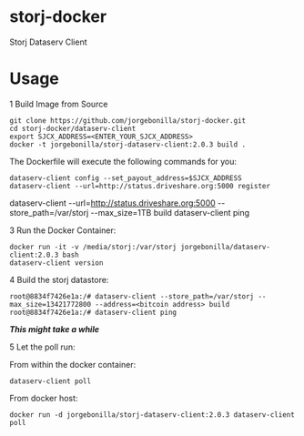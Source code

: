 # storj-docker
Storj Dataserv Client

Usage
===

1 Build Image from Source
```
git clone https://github.com/jorgebonilla/storj-docker.git
cd storj-docker/dataserv-client
export SJCX_ADDRESS=<ENTER_YOUR_SJCX_ADDRESS>
docker -t jorgebonilla/storj-dataserv-client:2.0.3 build .
```
The Dockerfile will execute the following commands for you:
```
dataserv-client config --set_payout_address=$SJCX_ADDRESS
dataserv-client --url=http://status.driveshare.org:5000 register
```

dataserv-client --url=http://status.driveshare.org:5000 --store_path=/var/storj --max_size=1TB build
dataserv-client ping


3 Run the Docker Container:
```
docker run -it -v /media/storj:/var/storj jorgebonilla/dataserv-client:2.0.3 bash
dataserv-client version 
```
4 Build the storj datastore:
```
root@8834f7426e1a:/# dataserv-client --store_path=/var/storj --max_size=13421772800 --address=<bitcoin address> build
root@8834f7426e1a:/# dataserv-client ping
```
***This might take a while***

5 Let the poll run:

From within the docker container:
 ```
dataserv-client poll
 ```
 From docker host:
 ```
 docker run -d jorgebonilla/storj-dataserv-client:2.0.3 dataserv-client poll
 ```
 
